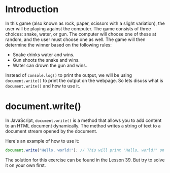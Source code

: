 # Introduction
In this game (also known as rock, paper, scissors with a slight variation), the user will be playing against the computer. The game consists of three choices: snake, water, or gun. The computer will choose one of these at random, and the user must choose one as well. The game will then determine the winner based on the following rules:

* Snake drinks water and wins.
* Gun shoots the snake and wins.
* Water can drown the gun and wins.

Instead of `console.log()` to print the output, we will be using `document.write()` to print the output on the webpage. So lets disuss what is `document.write()` and how to use it.

# document.write()
In JavaScript, `document.write()` is a method that allows you to add content to an HTML document dynamically. The method writes a string of text to a document stream opened by the document.

Here's an example of how to use it:
```js
document.write("Hello, world!"); // This will print "Hello, world!" on the webpage
```

The solution for this exercise can be found in the Lesson 39. But try to solve it on your own first.